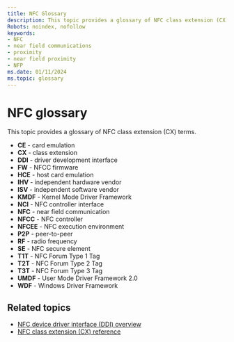 ```yaml
---
title: NFC Glossary
description: This topic provides a glossary of NFC class extension (CX) terms.
Robots: noindex, nofollow
keywords:
- NFC
- near field communications
- proximity
- near field proximity
- NFP
ms.date: 01/11/2024
ms.topic: glossary
---
```


# NFC glossary

This topic provides a glossary of NFC class extension (CX) terms.

- **CE** - card emulation
- **CX** - class extension
- **DDI** - driver development interface
- **FW** - NFCC firmware
- **HCE** - host card emulation
- **IHV** - independent hardware vendor
- **ISV** - independent software vendor
- **KMDF** - Kernel Mode Driver Framework
- **NCI** - NFC controller interface
- **NFC** - near field communication
- **NFCC** - NFC controller
- **NFCEE** - NFC execution environment
- **P2P** - peer-to-peer
- **RF** - radio frequency
- **SE** - NFC secure element
- **T1T** - NFC Forum Type 1 Tag
- **T2T** - NFC Forum Type 2 Tag
- **T3T** - NFC Forum Type 3 Tag
- **UMDF** - User Mode Driver Framework 2.0
- **WDF** - Windows Driver Framework

## Related topics

- [NFC device driver interface (DDI) overview](/windows-hardware/drivers/ddi/index)
- [NFC class extension (CX) reference](/windows-hardware/drivers/ddi/index)
